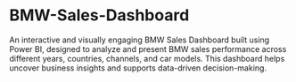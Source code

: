 # BMW-Sales-Dashboard
An interactive and visually engaging BMW Sales Dashboard built using Power BI, designed to analyze and present BMW sales performance across different years, countries, channels, and car models. This dashboard helps uncover business insights and supports data-driven decision-making.
